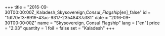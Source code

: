+++
title = "2016-09-30T00:00:00Z_Kaladesh_Skysovereign,_Consul_Flagship_[en]_false"
id = "1df70ef3-8919-43ac-9317-23548437a181"
date = "2016-09-30T00:00:00Z"
name = "Skysovereign, Consul Flagship"
lang = ["en"]
price = "2.03"
quantity = 1
foil = false
set = "Kaladesh"
+++
